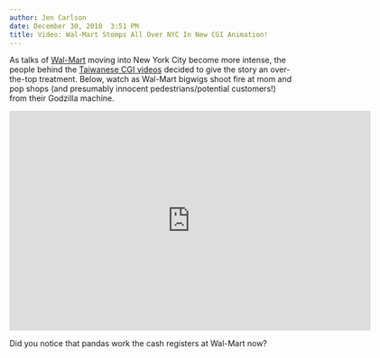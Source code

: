 ```yaml
---
author: Jen Carlson
date: December 30, 2010  3:51 PM
title: Video: Wal-Mart Stomps All Over NYC In New CGI Animation!
---
```


<p>As talks of <a href="https://web.archive.org/web/20110323021255/http://gothamist.com/tags/walmart">Wal-Mart</a> moving into New York City become more intense, the people behind the <a href="https://web.archive.org/web/20110323021255/http://www.nma.tv/walmart-threatens-york-city-merchants/">Taiwanese CGI videos</a> decided to give the story an over-the-top treatment. Below, watch as Wal-Mart bigwigs shoot fire at mom and pop shops (and presumably innocent pedestrians/potential customers!) from their Godzilla machine.</p>

<p><iframe title="YouTube video player" class="youtube-player" type="text/html" width="640" height="390" src="https://web.archive.org/web/20110323021255if_/http://www.youtube.com/embed/-CEC9vatlpQ" frameborder="0"></iframe></p>

<p>Did you notice that pandas work the cash registers at Wal-Mart now?</p>